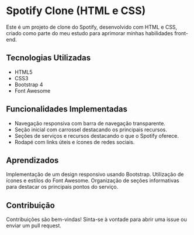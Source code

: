 # Spotify Clone (HTML e CSS)

Este é um projeto de clone do Spotify, desenvolvido com HTML e CSS, criado como parte do meu estudo para aprimorar minhas habilidades front-end.

## Tecnologias Utilizadas

- HTML5
- CSS3
- Bootstrap 4
- Font Awesome

## Funcionalidades Implementadas

- Navegação responsiva com barra de navegação transparente.
- Seção inicial com carrossel destacando os principais recursos.
- Seções de serviços e recursos destacando o que o Spotify oferece.
- Rodapé com links úteis e ícones de redes sociais.

## Aprendizados


Implementação de um design responsivo usando Bootstrap.
Utilização de ícones e estilos do Font Awesome.
Organização de seções informativas para destacar os principais pontos do serviço.


## Contribuição


Contribuições são bem-vindas! Sinta-se à vontade para abrir uma issue ou enviar um pull request.
